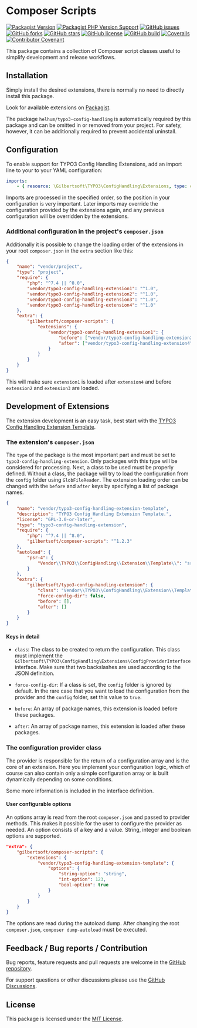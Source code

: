 # Composer Scripts

[![Packagist Version](https://img.shields.io/packagist/v/gilbertsoft/composer-scripts)](https://packagist.org/packages/gilbertsoft/composer-scripts)
[![Packagist PHP Version Support](https://img.shields.io/packagist/php-v/gilbertsoft/composer-scripts)](https://packagist.org/packages/gilbertsoft/composer-scripts)
[![GitHub issues](https://img.shields.io/github/issues/gilbertsoft/composer-scripts)](https://github.com/gilbertsoft/composer-scripts/issues)
[![GitHub forks](https://img.shields.io/github/forks/gilbertsoft/composer-scripts)](https://github.com/gilbertsoft/composer-scripts/network)
[![GitHub stars](https://img.shields.io/github/stars/gilbertsoft/composer-scripts)](https://github.com/gilbertsoft/composer-scripts/stargazers)
[![GitHub license](https://img.shields.io/github/license/gilbertsoft/composer-scripts)](https://github.com/gilbertsoft/composer-scripts/blob/main/LICENSE)
[![GitHub build](https://img.shields.io/github/workflow/status/gilbertsoft/composer-scripts/Continuous%20Integration%20(CI))](https://github.com/gilbertsoft/composer-scripts/actions/workflows/continuous-integration.yml)
[![Coveralls](https://img.shields.io/coveralls/github/gilbertsoft/composer-scripts)](https://coveralls.io/github/gilbertsoft/composer-scripts)
[![Contributor Covenant](https://img.shields.io/badge/Contributor%20Covenant-2.1-4baaaa.svg)](https://github.com/gilbertsoft/composer-scripts/blob/main/CODE_OF_CONDUCT.md)

This package contains a collection of Composer script classes useful to simplify development and release workflows.

## Installation

Simply install the desired extensions, there is normally no need to directly
install this package.

Look for available extensions on [Packagist](https://packagist.org/?type=typo3-config-handling-extension).

The package `helhum/typo3-config-handling` is automatically required by this
package and can be omitted in or removed from your project. For safety, however,
it can be additionally required to prevent accidental uninstall.

## Configuration

To enable support for TYPO3 Config Handling Extensions, add an import line to
your to your YAML configuration:

```yaml
imports:
    - { resource: \Gilbertsoft\TYPO3\ConfigHandling\Extensions, type: class }
```

Imports are processed in the specified order, so the position in your
configuration is very important. Later imports may override the configuration
provided by the extensions again, and any previous configuration will be
overridden by the extensions.

### Additional configuration in the project's `composer.json`

Additionally it is possible to change the loading order of the extensions in
your root `composer.json` in the `extra` section like this:

```json
{
    "name": "vendor/project",
    "type": "project",
    "require": {
        "php": "^7.4 || ^8.0",
        "vendor/typo3-config-handling-extension1": "^1.0",
        "vendor/typo3-config-handling-extension2": "^1.0",
        "vendor/typo3-config-handling-extension3": "^1.0",
        "vendor/typo3-config-handling-extension4": "^1.0"
    },
    "extra": {
        "gilbertsoft/composer-scripts": {
            "extensions": {
                "vendor/typo3-config-handling-extension1": {
                    "before": ["vendor/typo3-config-handling-extension2", "vendor/typo3-config-handling-extension3"],
                    "after": ["vendor/typo3-config-handling-extension4"]
                }
            }
        }
    }
}
```

This will make sure `extension1` is loaded after `extension4` and before
`extension2` and `extension3` are loaded.

## Development of Extensions

The extension development is an easy task, best start with the [TYPO3 Config
Handling Extension Template](https://github.com/GsTYPO3/config-handling-extension-template).

### The extension's `composer.json`

The `type` of the package is the most important part and must be set to
`typo3-config-handling-extension`. Only packages with this type will be
considered for processing. Next, a class to be used must be properly defined.
Without a class, the package will try to load the configuration from the
`config` folder using `GlobFileReader`. The extension loading order can be
changed with the `before` and `after` keys by specifying a list of package
names.

```json
{
    "name": "vendor/typo3-config-handling-extension-template",
    "description": "TYPO3 Config Handling Extension Template.",
    "license": "GPL-3.0-or-later",
    "type": "typo3-config-handling-extension",
    "require": {
        "php": "^7.4 || ^8.0",
        "gilbertsoft/composer-scripts": "^1.2.3"
    },
    "autoload": {
        "psr-4": {
            "Vendor\\TYPO3\\ConfigHandling\\Extension\\Template\\": "src"
        }
    },
    "extra": {
        "gilbertsoft/typo3-config-handling-extension": {
            "class": "Vendor\\TYPO3\\ConfigHandling\\Extension\\Template\\ConfigProvider",
            "force-config-dir": false,
            "before": [],
            "after": []
        }
    }
}
```

#### Keys in detail

* `class`: The class to be created to return the configuration. This class must
  implement the `Gilbertsoft\TYPO3\ConfigHandling\Extensions\ConfigProviderInterface`
  interface. Make sure that two backslashes are used according to the JSON definition.

* `force-config-dir`: If a class is set, the `config` folder is ignored by default.
  In the rare case that you want to load the configuration from the provider and
  the `config` folder, set this value to `true`.

* `before`: An array of package names, this extension is loaded before these packages.

* `after`: An array of package names, this extension is loaded after these packages.

### The configuration provider class

The provider is responsible for the return of a configuration array and is the
core of an extension. Here you implement your configuration logic, which of
course can also contain only a simple configuration array or is built
dynamically depending on some conditions.

Some more information is included in the interface definition.

#### User configurable options

An options array is read from the root `composer.json` and passed to provider
methods. This makes it possible for the user to configure the provider as
needed. An option consists of a key and a value. String, integer and boolean
options are supported.

```json
"extra": {
    "gilbertsoft/composer-scripts": {
        "extensions": {
            "vendor/typo3-config-handling-extension-template": {
                "options": {
                    "string-option": "string",
                    "int-option": 123,
                    "bool-option": true
                }
            }
        }
    }
}
```

The options are read during the autoload dump. After changing the root
`composer.json`, `composer dump-autoload` must be executed.

## Feedback / Bug reports / Contribution

Bug reports, feature requests and pull requests are welcome in the [GitHub
repository](https://github.com/GsTYPO3/typo3-config-handling-extensions).

For support questions or other discussions please use the [GitHub
Discussions](https://github.com/GsTYPO3/typo3-config-handling-extensions/discussions).

## License

This package is licensed under the [MIT License](https://github.com/gilbertsoft/composer-scripts/blob/main/LICENSE).
